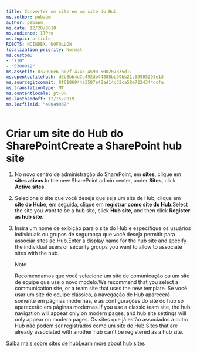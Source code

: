 ```yaml
---
title: Converter um site em um site do Hub
ms.author: pebaum
author: pebaum
ms.date: 12/28/2018
ms.audience: ITPro
ms.topic: article
ROBOTS: NOINDEX, NOFOLLOW
localization_priority: Normal
ms.custom:
- "710"
- "5300012"
ms.assetid: 837996e6-802f-4745-a590-500207835d11
ms.openlocfilehash: d5b8bb4d7a492db44888bb99bb21c59985295e13
ms.sourcegitcommit: 0f0186044a3597e42ad14c32ca58e7224344dcfa
ms.translationtype: MT
ms.contentlocale: pt-BR
ms.lasthandoff: 12/15/2019
ms.locfileid: "40049937"
---
```

# <a name="create-a-sharepoint-hub-site"></a><span data-ttu-id="fbf3b-102">Criar um site do Hub do SharePoint</span><span class="sxs-lookup"><span data-stu-id="fbf3b-102">Create a SharePoint hub site</span></span>

1. <span data-ttu-id="fbf3b-103">No novo centro de administração do SharePoint, em **sites**, clique em **sites ativos**.</span><span class="sxs-lookup"><span data-stu-id="fbf3b-103">In the new SharePoint admin center, under **Sites**, click **Active sites**.</span></span>

2. <span data-ttu-id="fbf3b-104">Selecione o site que você deseja que seja um site de Hub, clique em **site do Hub**e, em seguida, clique em **registrar como site do Hub**.</span><span class="sxs-lookup"><span data-stu-id="fbf3b-104">Select the site you want to be a hub site, click **Hub site**, and then click **Register as hub site**.</span></span>

3. <span data-ttu-id="fbf3b-105">Insira um nome de exibição para o site do Hub e especifique os usuários individuais ou grupos de segurança que você deseja permitir para associar sites ao Hub.</span><span class="sxs-lookup"><span data-stu-id="fbf3b-105">Enter a display name for the hub site and specify the individual users or security groups you want to allow to associate sites with the hub.</span></span>

    > [!NOTE]
    >  <span data-ttu-id="fbf3b-106">Recomendamos que você selecione um site de comunicação ou um site de equipe que use o novo modelo.</span><span class="sxs-lookup"><span data-stu-id="fbf3b-106">We recommend that you select a communication site, or a team site that uses the new template.</span></span> <span data-ttu-id="fbf3b-107">Se você usar um site de equipe clássico, a navegação de Hub aparecerá somente em páginas modernas, e as configurações do site do hub só aparecerão em páginas modernas.</span><span class="sxs-lookup"><span data-stu-id="fbf3b-107">If you use a classic team site, the hub navigation will appear only on modern pages, and hub site settings will only appear on modern pages.</span></span> <span data-ttu-id="fbf3b-108">Os sites que já estão associados a outro Hub não podem ser registrados como um site de Hub.</span><span class="sxs-lookup"><span data-stu-id="fbf3b-108">Sites that are already associated with another hub can't be registered as a hub site.</span></span>
  
[<span data-ttu-id="fbf3b-109">Saiba mais sobre sites de hub</span><span class="sxs-lookup"><span data-stu-id="fbf3b-109">Learn more about hub sites</span></span>](https://go.microsoft.com/fwlink/?linkid=869149)
  